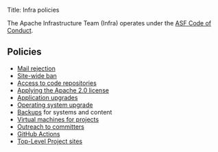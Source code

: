 Title: Infra policies

The Apache Infrastructure Team (Infra) operates under the <a href="https://www.apache.org/foundation/policies/conduct.html" target="_blank">ASF Code of Conduct</a>.

## Policies

- [Mail rejection](mail-rejection.html)
- [Site-wide ban](infra-ban.html)
- [Access to code repositories](repository-access.html)
- [Applying the Apache 2.0 license](apply-license.html)
- [Application upgrades](app-upgrade-policy.html)
- [Operating system upgrade](os-upgrade-policy.html)
- [Backups](backup-policy.html) for systems and content
- [Virtual machines for projects](vm-policy.html)
- [Outreach to committers](committer-outreach.html)
- [GitHub Actions](github-actions-policy.html)
- [Top-Level Project sites](project-site-policy.html)
